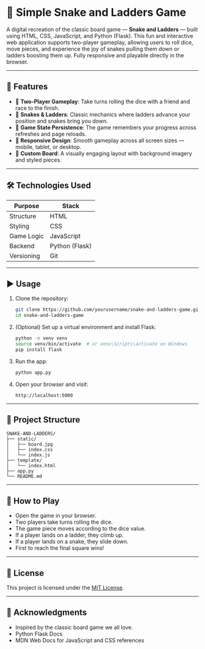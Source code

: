 # 🎲 Simple Snake and Ladders Game

A digital recreation of the classic board game — **Snake and Ladders** — built using HTML, CSS, JavaScript, and Python (Flask). This fun and interactive web application supports two-player gameplay, allowing users to roll dice, move pieces, and experience the joy of snakes pulling them down or ladders boosting them up. Fully responsive and playable directly in the browser.

---

## 🧩 Features

- 👥 **Two-Player Gameplay**: Take turns rolling the dice with a friend and race to the finish.
- 🐍 **Snakes & Ladders**: Classic mechanics where ladders advance your position and snakes bring you down.
- 💾 **Game State Persistence**: The game remembers your progress across refreshes and page reloads.
- 📱 **Responsive Design**: Smooth gameplay across all screen sizes — mobile, tablet, or desktop.
- 🎨 **Custom Board**: A visually engaging layout with background imagery and styled pieces.

---

## 🛠️ Technologies Used

| Purpose       | Stack        |
|---------------|--------------|
| Structure     | HTML         |
| Styling       | CSS          |
| Game Logic    | JavaScript   |
| Backend       | Python (Flask) |
| Versioning    | Git          |

---

## ▶️ Usage

1. Clone the repository:
   ```bash
   git clone https://github.com/yourusername/snake-and-ladders-game.git
   cd snake-and-ladders-game
   ```

2. (Optional) Set up a virtual environment and install Flask:
   ```bash
   python -m venv venv
   source venv/bin/activate  # or venv\Scripts\activate on Windows
   pip install flask
   ```

3. Run the app:
   ```bash
   python app.py
   ```

4. Open your browser and visit:
   ```
   http://localhost:5000
   ```

---

## 📁 Project Structure

```
SNAKE-AND-LADDERS/
├── static/
│   ├── board.jpg
│   ├── index.css
│   └── index.js
├── template/
│   └── index.html
├── app.py
└── README.md
```

---

## 📜 How to Play

- Open the game in your browser.
- Two players take turns rolling the dice.
- The game piece moves according to the dice value.
- If a player lands on a ladder, they climb up.
- If a player lands on a snake, they slide down.
- First to reach the final square wins!

---



## 📝 License

This project is licensed under the [MIT License](LICENSE).

---

## 🙌 Acknowledgments

- Inspired by the classic board game we all love.
- Python Flask Docs
- MDN Web Docs for JavaScript and CSS references

